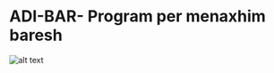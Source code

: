 # ADI-BAR- Program per menaxhim baresh

![alt text](https://raw.githubusercontent.com/ademvelika/ADI-BAR-/master/main.PNG)
